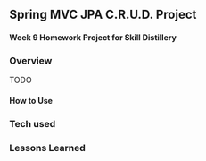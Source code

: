 ## Spring MVC JPA C.R.U.D. Project

#### Week 9 Homework Project for Skill Distillery

### Overview

TODO

#### How to Use


### Tech used


### Lessons Learned
